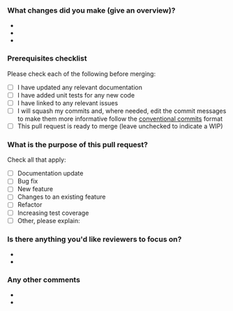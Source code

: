### What changes did you make (give an overview)?
-
-
-

### Prerequisites checklist
Please check each of the following before merging:
- [ ] I have updated any relevant documentation
- [ ] I have added unit tests for any new code
- [ ] I have linked to any relevant issues
- [ ] I will squash my commits and, where needed, edit the commit messages to make them more informative follow the [conventional commits](https://www.conventionalcommits.org/en/v1.0.0/) format
- [ ] This pull request is ready to merge (leave unchecked to indicate a WIP)

### What is the purpose of this pull request?
Check all that apply:
- [ ] Documentation update
- [ ] Bug fix
- [ ] New feature
- [ ] Changes to an existing feature
- [ ] Refactor
- [ ] Increasing test coverage
- [ ] Other, please explain:

### Is there anything you'd like reviewers to focus on?
-
-

### Any other comments
-
-

